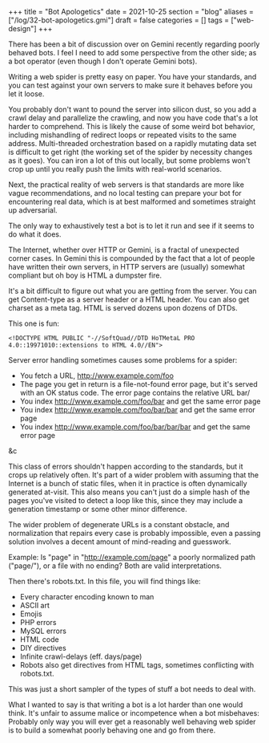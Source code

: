 +++
title = "Bot Apologetics"
date = 2021-10-25
section = "blog"
aliases = ["/log/32-bot-apologetics.gmi"]
draft = false
categories = []
tags = ["web-design"]
+++


There has been a bit of discussion over on Gemini recently regarding poorly behaved bots. I feel I need to add some perspective from the other side; as a bot operator (even though I don't operate Gemini bots).

Writing a web spider is pretty easy on paper. You have your standards, and you can test against your own servers to make sure it behaves before you let it loose.

You probably don't want to pound the server into silicon dust, so you add a crawl delay and parallelize the crawling, and now you have code that's a lot harder to comprehend. This is likely the cause of some weird bot behavior, including mishandling of redirect loops or repeated visits to the same address. Multi-threaded orchestration based on a rapidly mutating data set is difficult to get right (the working set of the spider by necessity changes as it goes). You can iron a lot of this out locally, but some problems won't crop up until you really push the limits with real-world scenarios.

Next, the practical reality of web servers is that standards are more like vague recommendations, and no local testing can prepare your bot for encountering real data, which is at best malformed and sometimes straight up adversarial. 

The only way to exhaustively test a bot is to let it run and see if it seems to do what it does.

The Internet, whether over HTTP or Gemini, is a fractal of unexpected corner cases. In Gemini this is compounded by the fact that a lot of people have written their own servers, in HTTP servers are (usually) somewhat compliant but oh boy is HTML a dumpster fire. 

It's a bit difficult to figure out what you are getting from the server. You can get Content-type as a server header or a HTML header. You can also get charset as a meta tag. HTML is served dozens upon dozens of DTDs.

This one is fun:
```
<!DOCTYPE HTML PUBLIC "-//SoftQuad//DTD HoTMetaL PRO 4.0::19971010::extensions to HTML 4.0//EN">
```

Server error handling sometimes causes some problems for a spider:

* You fetch a URL, http://www.example.com/foo
* The page you get in return is a file-not-found error page, but it's served with an OK status code. The error page contains the relative URL bar/
* You index http://www.example.com/foo/bar and get the same error page
* You index http://www.example.com/foo/bar/bar and get the same error page
* You index http://www.example.com/foo/bar/bar/bar and get the same error page

&c

This class of errors shouldn't happen according to the standards, but it crops up relatively often.  It's part of a wider problem with assuming that the Internet is a bunch of static files, when it in practice is often dynamically generated at-visit. This also means you can't just do a simple hash of the pages you've visited to detect a loop like this, since they may include a generation timestamp or some other minor difference.

The wider problem of degenerate URLs is a constant obstacle, and normalization that repairs every case is probably impossible, even a passing solution involves a decent amount of mind-reading and guesswork.

Example: Is "page" in "http://example.com/page" a poorly normalized path ("page/"), or a file with no ending? Both are valid interpretations.

Then there's robots.txt. In this file, you will find things like:

* Every character encoding known to man
* ASCII art
* Emojis
* PHP errors
* MySQL errors
* HTML code
* DIY directives
* Infinite crawl-delays (eff. days/page)
* Robots also get directives from HTML tags, sometimes conflicting with robots.txt.

This was just a short sampler of the types of stuff a bot needs to deal with. 

What I wanted to say is that writing a bot is a lot harder than one would think. It's unfair to assume malice or incompetence when a bot misbehaves: Probably only way you will ever get a reasonably well behaving web spider is to build a somewhat poorly behaving one and go from there.

